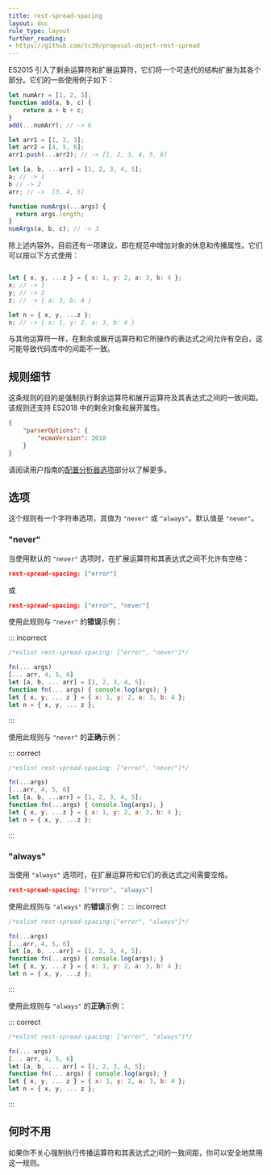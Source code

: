 ```yaml
---
title: rest-spread-spacing
layout: doc
rule_type: layout
further_reading:
- https://github.com/tc39/proposal-object-rest-spread
---
```


ES2015 引入了剩余运算符和扩展运算符，它们将一个可迭代的结构扩展为其各个部分。它们的一些使用例子如下：

```js
let numArr = [1, 2, 3];
function add(a, b, c) {
    return a + b + c;
}
add(...numArr); // -> 6

let arr1 = [1, 2, 3];
let arr2 = [4, 5, 6];
arr1.push(...arr2); // -> [1, 2, 3, 4, 5, 6]

let [a, b, ...arr] = [1, 2, 3, 4, 5];
a; // -> 1
b // -> 2
arr; // ->  [3, 4, 5]

function numArgs(...args) {
  return args.length;
}
numArgs(a, b, c); // -> 3
```

除上述内容外，目前还有一项建议，即在规范中增加对象的休息和传播属性。它们可以按以下方式使用：

```js

let { x, y, ...z } = { x: 1, y: 2, a: 3, b: 4 };
x; // -> 1
y; // -> 2
z; // -> { a: 3, b: 4 }

let n = { x, y, ...z };
n; // -> { x: 1, y: 2, a: 3, b: 4 }
```

与其他运算符一样，在剩余或展开运算符和它所操作的表达式之间允许有空白，这可能导致代码库中的间距不一致。

## 规则细节

这条规则的目的是强制执行剩余运算符和展开运算符及其表达式之间的一致间距。该规则还支持 ES2018 中的剩余对象和展开属性。

```json
{
    "parserOptions": {
        "ecmaVersion": 2018
    }
}
```

请阅读用户指南的[配置分析器选项](/docs/user-guide/configuring#specifying-parser-options)部分以了解更多。

## 选项

这个规则有一个字符串选项，其值为 `"never"` 或 `"always"`。默认值是 `"never"`。

### "never"

当使用默认的 `"never"` 选项时，在扩展运算符和其表达式之间不允许有空格：

```json
rest-spread-spacing: ["error"]
```

或

```json
rest-spread-spacing: ["error", "never"]
```

使用此规则与 `"never"` 的**错误**示例：

::: incorrect

```js
/*eslint rest-spread-spacing: ["error", "never"]*/

fn(... args)
[... arr, 4, 5, 6]
let [a, b, ... arr] = [1, 2, 3, 4, 5];
function fn(... args) { console.log(args); }
let { x, y, ... z } = { x: 1, y: 2, a: 3, b: 4 };
let n = { x, y, ... z };
```

:::

使用此规则与 `"never"` 的**正确**示例：

::: correct

```js
/*eslint rest-spread-spacing: ["error", "never"]*/

fn(...args)
[...arr, 4, 5, 6]
let [a, b, ...arr] = [1, 2, 3, 4, 5];
function fn(...args) { console.log(args); }
let { x, y, ...z } = { x: 1, y: 2, a: 3, b: 4 };
let n = { x, y, ...z };
```

:::

### "always"

当使用 `"always"` 选项时，在扩展运算符和它们的表达式之间需要空格。

```json
rest-spread-spacing: ["error", "always"]
```

使用此规则与 `"always"` 的**错误**示例：
::: incorrect

```js
/*eslint rest-spread-spacing:["error", "always"]*/

fn(...args)
[...arr, 4, 5, 6]
let [a, b, ...arr] = [1, 2, 3, 4, 5];
function fn(...args) { console.log(args); }
let { x, y, ...z } = { x: 1, y: 2, a: 3, b: 4 };
let n = { x, y, ...z };
```

:::

使用此规则与 `"always"` 的**正确**示例：

::: correct

```js
/*eslint rest-spread-spacing: ["error", "always"]*/

fn(... args)
[... arr, 4, 5, 6]
let [a, b, ... arr] = [1, 2, 3, 4, 5];
function fn(... args) { console.log(args); }
let { x, y, ... z } = { x: 1, y: 2, a: 3, b: 4 };
let n = { x, y, ... z };
```

:::

## 何时不用

如果你不关心强制执行传播运算符和其表达式之间的一致间距，你可以安全地禁用这一规则。
